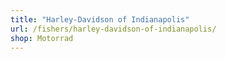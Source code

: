 ```yaml
---
title: "Harley-Davidson of Indianapolis"
url: /fishers/harley-davidson-of-indianapolis/
shop: Motorrad
---
```

